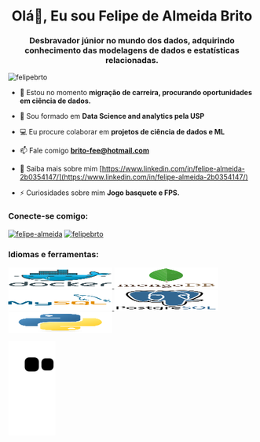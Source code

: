 <h1 align="center">Olá👋, Eu sou Felipe de Almeida Brito</h1>
<h3 align="center">Desbravador júnior no mundo dos dados, adquirindo conhecimento das modelagens de dados e estatísticas relacionadas.</h3>

<p align="left"> <img src="https://komarev.com/ghpvc/?username=felipebrto&label=Profile%20views&color=0e75b6&style=flat" alt="felipebrto" /> </p>

- 🔭 Estou no momento **migração de carreira, procurando oportunidades em ciência de dados.**

- 📖 Sou formado em **Data Science and analytics pela USP**

- 💻 Eu procure colaborar em **projetos de ciência de dados e ML**

- 📫 Fale comigo **brito-fee@hotmail.com**

- 📄 Saiba mais sobre mim [https://www.linkedin.com/in/felipe-almeida-2b0354147/](https://www.linkedin.com/in/felipe-almeida-2b0354147/)

- ⚡ Curiosidades sobre mim **Jogo basquete e FPS.**

<h3 align="left">Conecte-se comigo:</h3>
<p align="left">
<a href="https://linkedin.com/in/felipe-almeida" target="blank"><img align="center" src="https://raw.githubusercontent.com/rahuldkjain/github-profile-readme-generator/master/src/images/icons/Social/linked-in-alt.svg" alt="felipe-almeida" height="30" width="40" /></a>
<a href="https://instagram.com/felipebrto" target="blank"><img align="center" src="https://raw.githubusercontent.com/rahuldkjain/github-profile-readme-generator/master/src/images/icons/Social/instagram.svg" alt="felipebrto" height="30" width="40" /></a>
</p>

<h3 align="left">Idiomas e ferramentas:</h3>

<p align="left"> <a href="https://www.docker.com/" target="_blank" rel="noreferrer"> <img src="https://raw.githubusercontent.com/devicons/devicon/master/icons/docker/docker-original-wordmark.svg" alt="docker" width="42%" height="42"/> </a> <a href="https://www.mongodb.com/" target="_blank" rel="noreferrer"> <img src="https://raw.githubusercontent.com/devicons/devicon/master/icons/mongodb/mongodb-original-wordmark.svg" alt="mongodb" width="42%" height="42"/> </a> <a href="https://www.mysql.com/" target="_blank" rel="noreferrer"> <img src="https://raw.githubusercontent.com/devicons/devicon/master/icons/mysql/mysql-original-wordmark.svg" alt="mysql" width="42%" height="42"/> </a> <a href="https://www.postgresql.org" target="_blank" rel="noreferrer"> <img src="https://raw.githubusercontent.com/devicons/devicon/master/icons/postgresql/postgresql-original-wordmark.svg" alt="postgresql" width="42%" height="42"/> </a> <a href="https://www.python.org" target="_blank" rel="noreferrer"> <img src="https://raw.githubusercontent.com/devicons/devicon/master/icons/python/python-original.svg" alt="python" width="42%" height="42"/> </a> 
</div>

![Snake animation](https://github.com/felipebrto/felipebrto/blob/output/github-contribution-grid-snake.svg)



